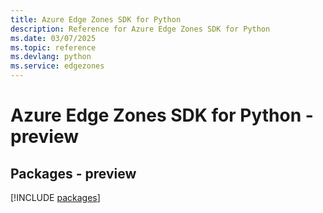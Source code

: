 ```yaml
---
title: Azure Edge Zones SDK for Python
description: Reference for Azure Edge Zones SDK for Python
ms.date: 03/07/2025
ms.topic: reference
ms.devlang: python
ms.service: edgezones
---
```

# Azure Edge Zones SDK for Python - preview
## Packages - preview
[!INCLUDE [packages](edge-zones-index.md)]
